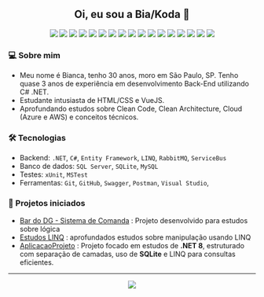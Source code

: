 <h2 align="center">Oi, eu sou a Bia/Koda 👋</h2>

<p align="center">
  <img src="https://img.shields.io/badge/.NET-512BD4?style=for-the-badge&logo=dotnet&logoColor=white" />
  <img src="https://img.shields.io/badge/C%23-239120?style=for-the-badge&logo=c-sharp&logoColor=white" />
  <img src="https://img.shields.io/badge/Entity_Framework-339933?style=for-the-badge&logo=entity-framework&logoColor=white" />
  <img src="https://img.shields.io/badge/LINQ-007ACC?style=for-the-badge&logo=microsoft&logoColor=white" />
  <img src="https://img.shields.io/badge/SQL_Server-CC2927?style=for-the-badge&logo=microsoftsqlserver&logoColor=white" />
  <img src="https://img.shields.io/badge/SQLite-003B57?style=for-the-badge&logo=sqlite&logoColor=white" />
  <img src="https://img.shields.io/badge/MySQL-4479A1?style=for-the-badge&logo=mysql&logoColor=white" />
  <img src="https://img.shields.io/badge/xUnit-512BD4?style=for-the-badge&logo=xunit&logoColor=white" />
  <img src="https://img.shields.io/badge/MSTest-0078D7?style=for-the-badge&logo=visualstudiotest&logoColor=white" />
  <img src="https://img.shields.io/badge/Git-F05032?style=for-the-badge&logo=git&logoColor=white" />
  <img src="https://img.shields.io/badge/GitHub-181717?style=for-the-badge&logo=github&logoColor=white" />
  <img src="https://img.shields.io/badge/Swagger-85EA2D?style=for-the-badge&logo=swagger&logoColor=black" />
  <img src="https://img.shields.io/badge/Postman-FF6C37?style=for-the-badge&logo=postman&logoColor=white" />
  <img src="https://img.shields.io/badge/Visual_Studio-5C2D91?style=for-the-badge&logo=visualstudio&logoColor=white" />
  <img src="https://img.shields.io/badge/RabbitMQ-FF6600?style=for-the-badge&logo=rabbitmq&logoColor=white" />
  <img src="https://img.shields.io/badge/Azure_Service_Bus-0078D7?style=for-the-badge&logo=microsoftazure&logoColor=white" />
  <img src="https://img.shields.io/badge/Azure_DevOps-0078D7?style=for-the-badge&logo=azuredevops&logoColor=white" />
</p>

### 💻 Sobre mim
- Meu nome é Bianca, tenho 30 anos, moro em São Paulo, SP. Tenho quase 3 anos de experiência em desenvolvimento Back-End utilizando C# .NET.
- Estudante intusiasta de HTML/CSS e VueJS.
- Aprofundando estudos sobre Clean Code, Clean Architecture, Cloud (Azure e AWS) e conceitos técnicos.

### 🛠️ Tecnologias
- Backend: `.NET`, `C#`, `Entity Framework`, `LINQ`, `RabbitMQ`, `ServiceBus`
- Banco de dados: `SQL Server`, `SQLite`, `MySQL` 
- Testes: `xUnit`, `MSTest`
- Ferramentas: `Git`, `GitHub`, `Swagger`, `Postman`, `Visual Studio`,

### 📌 Projetos iniciados
- [Bar do DG - Sistema de Comanda](https://github.com/deadkoda/BarDoDG) : Projeto desenvolvido para estudos sobre lógica
- [Estudos LINQ](https://github.com/deadkoda/EstudosLinq) : aprofundados estudos sobre manipulação usando LINQ
- [AplicacaoProjeto](https://github.com/deadkoda/AplicacaoProjeto/tree/categoria) : Projeto focado em estudos de **.NET 8**, estruturado com separação de camadas, uso de **SQLite** e LINQ para consultas eficientes.


---
<p align="center"><img src="https://komarev.com/ghpvc/?username=deadkoda&style=flat-square&color=blue" /></p>
</p>
